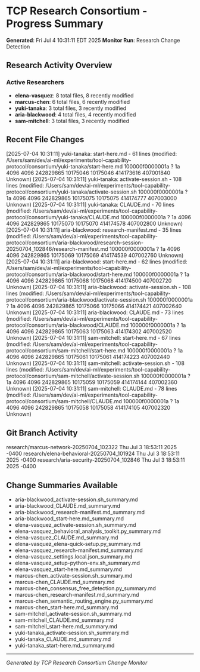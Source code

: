 # TCP Research Consortium - Progress Summary

**Generated**: Fri Jul  4 10:31:11 EDT 2025
**Monitor Run**: Research Change Detection

## Research Activity Overview

### Active Researchers
- **elena-vasquez**: 8 total files, 8 recently modified
- **marcus-chen**: 6 total files, 6 recently modified
- **yuki-tanaka**: 3 total files, 3 recently modified
- **aria-blackwood**: 4 total files, 4 recently modified
- **sam-mitchell**: 3 total files, 3 recently modified

## Recent File Changes
[2025-07-04 10:31:11] yuki-tanaka: start-here.md - 61 lines (modified: /Users/sam/dev/ai-ml/experiments/tool-capability-protocol/consortium/yuki-tanaka/start-here.md 100000f0000001a ? 1a 4096 4096 242829865 10175046 10175046 414173616 407001840
Unknown)
[2025-07-04 10:31:11] yuki-tanaka: activate-session.sh - 108 lines (modified: /Users/sam/dev/ai-ml/experiments/tool-capability-protocol/consortium/yuki-tanaka/activate-session.sh 100000f0000001a ? 1a 4096 4096 242829865 10175075 10175075 414174777 407003000
Unknown)
[2025-07-04 10:31:11] yuki-tanaka: CLAUDE.md - 70 lines (modified: /Users/sam/dev/ai-ml/experiments/tool-capability-protocol/consortium/yuki-tanaka/CLAUDE.md 100000f0000001a ? 1a 4096 4096 242829865 10175070 10175070 414174578 407002800
Unknown)
[2025-07-04 10:31:11] aria-blackwood: research-manifest.md - 35 lines (modified: /Users/sam/dev/ai-ml/experiments/tool-capability-protocol/consortium/aria-blackwood/research-session-20250704_102846/research-manifest.md 100000f0000001a ? 1a 4096 4096 242829865 10175069 10175069 414174539 407002760
Unknown)
[2025-07-04 10:31:11] aria-blackwood: start-here.md - 62 lines (modified: /Users/sam/dev/ai-ml/experiments/tool-capability-protocol/consortium/aria-blackwood/start-here.md 100000f0000001a ? 1a 4096 4096 242829865 10175068 10175068 414174500 407002720
Unknown)
[2025-07-04 10:31:11] aria-blackwood: activate-session.sh - 108 lines (modified: /Users/sam/dev/ai-ml/experiments/tool-capability-protocol/consortium/aria-blackwood/activate-session.sh 100000f0000001a ? 1a 4096 4096 242829865 10175066 10175066 414174421 407002640
Unknown)
[2025-07-04 10:31:11] aria-blackwood: CLAUDE.md - 73 lines (modified: /Users/sam/dev/ai-ml/experiments/tool-capability-protocol/consortium/aria-blackwood/CLAUDE.md 100000f0000001a ? 1a 4096 4096 242829865 10175063 10175063 414174302 407002520
Unknown)
[2025-07-04 10:31:11] sam-mitchell: start-here.md - 67 lines (modified: /Users/sam/dev/ai-ml/experiments/tool-capability-protocol/consortium/sam-mitchell/start-here.md 100000f0000001a ? 1a 4096 4096 242829865 10175061 10175061 414174223 407002440
Unknown)
[2025-07-04 10:31:11] sam-mitchell: activate-session.sh - 108 lines (modified: /Users/sam/dev/ai-ml/experiments/tool-capability-protocol/consortium/sam-mitchell/activate-session.sh 100000f0000001a ? 1a 4096 4096 242829865 10175059 10175059 414174144 407002360
Unknown)
[2025-07-04 10:31:11] sam-mitchell: CLAUDE.md - 78 lines (modified: /Users/sam/dev/ai-ml/experiments/tool-capability-protocol/consortium/sam-mitchell/CLAUDE.md 100000f0000001a ? 1a 4096 4096 242829865 10175058 10175058 414174105 407002320
Unknown)

## Git Branch Activity
research/marcus-network-20250704_102322 Thu Jul 3 18:53:11 2025 -0400
research/elena-behavioral-20250704_101924 Thu Jul 3 18:53:11 2025 -0400
research/aria-security-20250704_102846 Thu Jul 3 18:53:11 2025 -0400

## Change Summaries Available
- aria-blackwood_activate-session.sh_summary.md
- aria-blackwood_CLAUDE.md_summary.md
- aria-blackwood_research-manifest.md_summary.md
- aria-blackwood_start-here.md_summary.md
- elena-vasquez_activate-session.sh_summary.md
- elena-vasquez_behavioral_analysis_toolkit.py_summary.md
- elena-vasquez_CLAUDE.md_summary.md
- elena-vasquez_elena-quick-setup.py_summary.md
- elena-vasquez_research-manifest.md_summary.md
- elena-vasquez_settings.local.json_summary.md
- elena-vasquez_setup-python-env.sh_summary.md
- elena-vasquez_start-here.md_summary.md
- marcus-chen_activate-session.sh_summary.md
- marcus-chen_CLAUDE.md_summary.md
- marcus-chen_consensus_free_detection.py_summary.md
- marcus-chen_research-manifest.md_summary.md
- marcus-chen_semantic_routing_engine.py_summary.md
- marcus-chen_start-here.md_summary.md
- sam-mitchell_activate-session.sh_summary.md
- sam-mitchell_CLAUDE.md_summary.md
- sam-mitchell_start-here.md_summary.md
- yuki-tanaka_activate-session.sh_summary.md
- yuki-tanaka_CLAUDE.md_summary.md
- yuki-tanaka_start-here.md_summary.md

---
*Generated by TCP Research Consortium Change Monitor*
